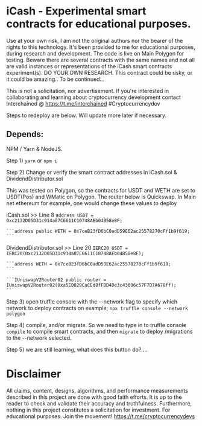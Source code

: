 # iCash - Experimental smart contracts for educational purposes. 
Use at your own risk, I am not the original authors nor the bearer of the rights to this technology. 
It's been provided to me for educational purposes, during research and development. 
The code is live on Main Polygon for testing. Beware there are several contracts with the same names and not all are valid instances or representations of the iCash smart contracts experiment(s).
DO YOUR OWN RESEARCH. This contract could be risky, or it could be amazing.. To be continued...

This is not a solicitation, nor advertisement. 
If you're interested in collaborating and learning about cryptocurrency development contact Interchained @ https://t.me/interchained
#Cryptocurrencydev

Steps to redeploy are below. Will update more later if necessary.

## Depends:
NPM / Yarn & NodeJS. 

Step 1) ```yarn``` or ```npm i``` 

Step 2) Change or verify the smart contract addresses in iCash.sol & DividendDistributor.sol

This was tested on Polygon, so the contracts for USDT and WETH are set to USDT(Pos) and WMatic on Polygon. 
The router below is Quickswap. In Main net ethereum for example, one would change these values to deploy 

iCash.sol >> Line 8
    ```address USDT = 0xc2132D05D31c914a87C6611C10748AEb04B58e8F;
    ```
    
    ```address public WETH = 0x7ceB23fD6bC0adD59E62ac25578270cFf1b9f619;
    ```
    
DividendDistributor.sol >> Line 20
    ```IERC20 USDT = IERC20(0xc2132D05D31c914a87C6611C10748AEb04B58e8F);
    ```
    
    ```address WETH = 0x7ceB23fD6bC0adD59E62ac25578270cFf1b9f619;
    ```
    
    ```IUniswapV2Router02 public router = IUniswapV2Router02(0xa5E0829CaCEd8fFDD4De3c43696c57F7D7A678ff);
    ```

Step 3) open truffle console with the --network flag to specify which network to deploy contracts on example; 
```npx truffle console --network polygon```

Step 4) compile, and/or migrate. So we need to type in to truffle console ```compile``` to compile smart contracts, and then ```migrate``` to deploy /migrations to the --network selected.

Step 5) we are still learning, what does this button do?....

# Disclaimer

All claims, content, designs, algorithms, and performance measurements described in this project are done with good faith efforts. It is up to the reader to check and validate their accuracy and truthfulness. Furthermore, nothing in this project constitutes a solicitation for investment. For educational purposes. Join the movement! https://t.me/cryptocurrencydevs

